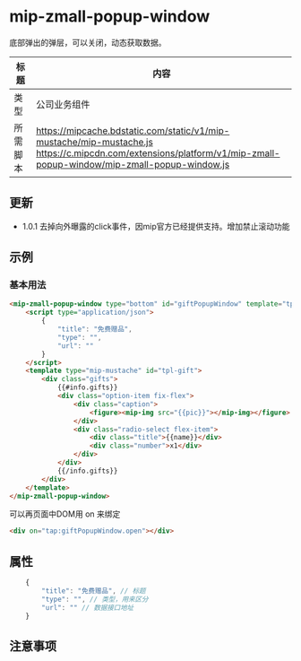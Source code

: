 # mip-zmall-popup-window

底部弹出的弹层，可以关闭，动态获取数据。

标题|内容
----|----
类型|公司业务组件
所需脚本|https://mipcache.bdstatic.com/static/v1/mip-mustache/mip-mustache.js<br>https://c.mipcdn.com/extensions/platform/v1/mip-zmall-popup-window/mip-zmall-popup-window.js

## 更新

- 1.0.1 去掉向外曝露的click事件，因mip官方已经提供支持。增加禁止滚动功能

## 示例

### 基本用法

```html
<mip-zmall-popup-window type="bottom" id="giftPopupWindow" template="tpl-gift">
    <script type="application/json">
        {
            "title": "免费赠品",
            "type": "",
            "url": ""
        }
    </script>
    <template type="mip-mustache" id="tpl-gift">
        <div class="gifts">
            {{#info.gifts}}
            <div class="option-item fix-flex">
                <div class="caption">
                    <figure><mip-img src="{{pic}}"></mip-img></figure>
                </div>
                <div class="radio-select flex-item">
                    <div class="title">{{name}}</div>
                    <div class="number">x1</div>
                </div>
            </div>
            {{/info.gifts}}
        </div>
    </template>
</mip-zmall-popup-window>
```

可以再页面中DOM用 on 来绑定

```html
<div on="tap:giftPopupWindow.open"></div>
```



## 属性

```javascript
    {
        "title": "免费赠品", // 标题
        "type": "", // 类型，用来区分
        "url": "" // 数据接口地址
    }
```

## 注意事项


